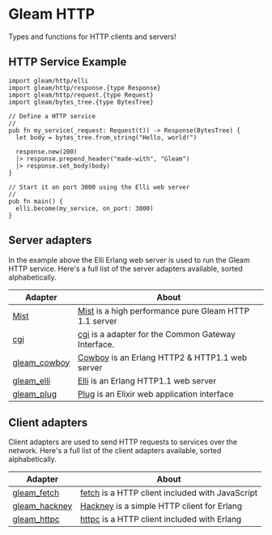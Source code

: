 # Gleam HTTP

Types and functions for HTTP clients and servers!

## HTTP Service Example

```gleam
import gleam/http/elli
import gleam/http/response.{type Response}
import gleam/http/request.{type Request}
import gleam/bytes_tree.{type BytesTree}

// Define a HTTP service
//
pub fn my_service(_request: Request(t)) -> Response(BytesTree) {
  let body = bytes_tree.from_string("Hello, world!")

  response.new(200)
  |> response.prepend_header("made-with", "Gleam")
  |> response.set_body(body)
}

// Start it on port 3000 using the Elli web server
//
pub fn main() {
  elli.become(my_service, on_port: 3000)
}
```

## Server adapters

In the example above the Elli Erlang web server is used to run the Gleam HTTP
service. Here's a full list of the server adapters available, sorted
alphabetically.

| Adapter                        | About                                                         |
| ---                            | ---                                                           |
| [Mist][mist]                   | [Mist][mist] is a high performance pure Gleam HTTP 1.1 server |
| [cgi][cgi]                     | [cgi][cgi] is a adapter for the Common Gateway Interface. |
| [gleam_cowboy][cowboy-adapter] | [Cowboy][cowboy] is an Erlang HTTP2 & HTTP1.1 web server      |
| [gleam_elli][elli-adapter]     | [Elli][elli] is an Erlang HTTP1.1 web server                  |
| [gleam_plug][plug-adapter]     | [Plug][plug] is an Elixir web application interface           |

[cgi]: https://github.com/lpil/cgi
[cowboy-adapter]: https://github.com/gleam-lang/cowboy
[cowboy]:https://github.com/ninenines/cowboy
[elli-adapter]: https://github.com/gleam-lang/elli
[elli]:https://github.com/elli-lib/elli
[mist]: https://github.com/rawhat/mist
[plug-adapter]: https://github.com/gleam-lang/plug
[plug]:https://github.com/elixir-plug/plug

## Client adapters

Client adapters are used to send HTTP requests to services over the network.
Here's a full list of the client adapters available, sorted alphabetically.

| Adapter                          | About                                                    |
| ---                              | ---                                                      |
| [gleam_fetch][fetch-adapter]     | [fetch][fetch] is a HTTP client included with JavaScript |
| [gleam_hackney][hackney-adapter] | [Hackney][hackney] is a simple HTTP client for Erlang    |
| [gleam_httpc][httpc-adapter]     | [httpc][httpc] is a HTTP client included with Erlang     |

[hackney]: https://github.com/benoitc/hackney
[hackney-adapter]: https://github.com/gleam-lang/hackney
[httpc]: https://erlang.org/doc/man/httpc.html
[httpc-adapter]: https://github.com/gleam-lang/httpc
[fetch]: https://developer.mozilla.org/en-US/docs/Web/API/Fetch_API
[fetch-adapter]: https://github.com/gleam-lang/fetch
